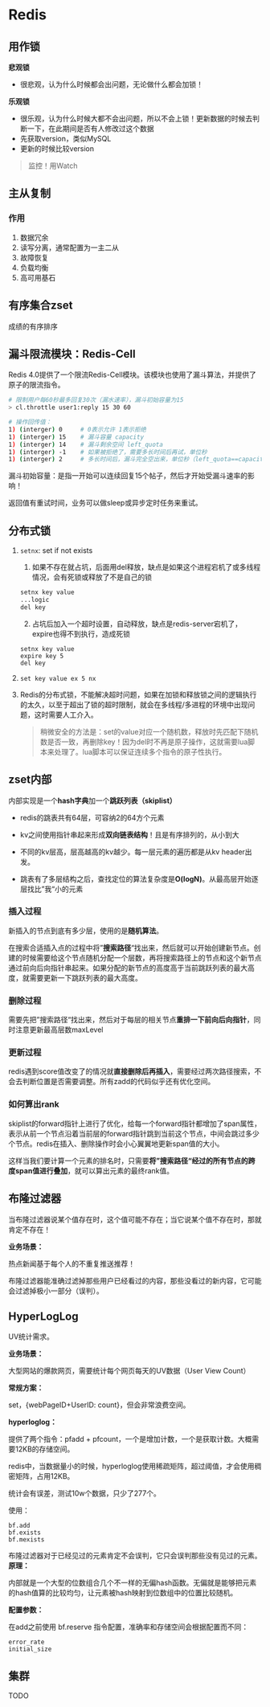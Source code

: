 # Redis



## 用作锁

**悲观锁**

- 很悲观，认为什么时候都会出问题，无论做什么都会加锁！

**乐观锁**

- 很乐观，认为什么时候大都不会出问题，所以不会上锁！更新数据的时候去判断一下，在此期间是否有人修改过这个数据
- 先获取version，类似MySQL
- 更新的时候比较version

> 监控！用Watch



## 主从复制

### 作用

1. 数据冗余
2. 读写分离，通常配置为一主二从
3. 故障恢复
4. 负载均衡
5. 高可用基石



## 有序集合zset

成绩的有序排序



## 漏斗限流模块：Redis-Cell

Redis 4.0提供了一个限流Redis-Cell模块。该模块也使用了漏斗算法，并提供了原子的限流指令。

```bash
# 限制用户每60秒最多回复30次（漏水速率），漏斗初始容量为15
> cl.throttle user1:reply 15 30 60

# 操作回传值：
1) (interger) 0		# 0表示允许 1表示拒绝
1) (interger) 15	# 漏斗容量 capacity
1) (interger) 14	# 漏斗剩余空间 left_quota
1) (interger) -1	# 如果被拒绝了，需要多长时间后再试，单位秒
1) (interger) 2		# 多长时间后，漏斗完全空出来，单位秒（left_quota==capacity)
```

漏斗初始容量：是指一开始可以连续回复15个帖子，然后才开始受漏斗速率的影响！

返回值有重试时间，业务可以做sleep或异步定时任务来重试。



## 分布式锁

1. `setnx`: set if not exists

   1. 如果不存在就占坑，后面用del释放，缺点是如果这个进程宕机了或多线程情况，会有死锁或释放了不是自己的锁

   ```bash
   setnx key value
   ...logic
   del key
   ```

   2. 占坑后加入一个超时设置，自动释放，缺点是redis-server宕机了，expire也得不到执行，造成死锁

   ```
   setnx key value
   expire key 5
   del key
   ```

2. `set key value ex 5 nx`

3. Redis的分布式锁，不能解决超时问题，如果在加锁和释放锁之间的逻辑执行的太久，以至于超出了锁的超时限制，就会在多线程/多进程的环境中出现问题，这时需要人工介入。

   > 稍微安全的方法是：set的value对应一个随机数，释放时先匹配下随机数是否一致，再删除key！因为del时不再是原子操作，这就需要lua脚本来处理了。lua脚本可以保证连续多个指令的原子性执行。



## zset内部

内部实现是一个**hash字典**加一个**跳跃列表（skiplist）**

- redis的跳表共有64层，可容纳2的64方个元素

- kv之间使用指针串起来形成**双向链表结构**！且是有序排列的，从小到大

- 不同的kv层高，层高越高的kv越少。每一层元素的遍历都是从kv header出发。

- 跳表有了多层结构之后，查找定位的算法复杂度是**O(logN)**。从最高层开始逐层找比”我“小的元素

  

### 插入过程

新插入的节点到底有多少层，使用的是**随机算法**。

在搜索合适插入点的过程中将”**搜索路径**“找出来，然后就可以开始创建新节点。创建的时候需要给这个节点随机分配一个层数，再将搜索路径上的节点和这个新节点通过前向后向指针串起来。如果分配的新节点的高度高于当前跳跃列表的最大高度，就需要更新一下跳跃列表的最大高度。

### 删除过程

需要先把”搜索路径“找出来，然后对于每层的相关节点**重排一下前向后向指针**，同时注意更新最高层数maxLevel

### 更新过程

redis遇到score值改变了的情况就**直接删除后再插入**，需要经过两次路径搜索，不会去判断位置是否需要调整。所有zadd的代码似乎还有优化空间。

### 如何算出rank

skiplist的forward指针上进行了优化，给每一个forward指针都增加了span属性，表示从前一个节点沿着当前层的forward指针跳到当前这个节点，中间会跳过多少个节点。redis在插入、删除操作时会小心翼翼地更新span值的大小。

这样当我们要计算一个元素的排名时，只需要**将”搜索路径“经过的所有节点的跨度span值进行叠加**，就可以算出元素的最终rank值。



## 布隆过滤器

当布隆过滤器说某个值存在时，这个值可能不存在；当它说某个值不存在时，那就肯定不存在！

**业务场景：**

热点新闻基于每个人的不重复推送推荐！

布隆过滤器能准确过滤掉那些用户已经看过的内容，那些没看过的新内容，它可能会过滤掉极小一部分（误判）。

## HyperLogLog

UV统计需求。

**业务场景：**

大型网站的爆款网页，需要统计每个网页每天的UV数据（User View Count）

**常规方案：**

set，{webPageID+UserID: count}，但会非常浪费空间。

**hyperloglog：**

提供了两个指令：pfadd + pfcount，一个是增加计数，一个是获取计数。大概需要12KB的存储空间。

redis中，当数据量小的时候，hyperloglog使用稀疏矩阵，超过阈值，才会使用稠密矩阵，占用12KB。

统计会有误差，测试10w个数据，只少了277个。

使用：

```redis
bf.add
bf.exists
bf.mexists
```

布隆过滤器对于已经见过的元素肯定不会误判，它只会误判那些没有见过的元素。
**原理：**

内部就是一个大型的位数组合几个不一样的无偏hash函数。无偏就是能够把元素的hash值算的比较均匀，让元素被hash映射到位数组中的位置比较随机。

**配置参数：**

在add之前使用 bf.reserve 指令配置，准确率和存储空间会根据配置而不同：

```
error_rate
initial_size
```





## 集群

TODO